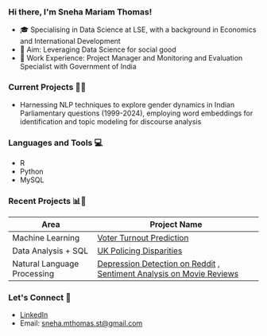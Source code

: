 ### Hi there, I'm Sneha Mariam Thomas!

- 🎓 Specialising in Data Science at LSE, with a background in Economics and International Development 
- 🎯 Aim: Leveraging Data Science for social good
- 💼 Work Experience: Project Manager and Monitoring and Evaluation Specialist with Government of India

### Current Projects 👩‍💻

- Harnessing NLP techniques to explore gender dynamics in Indian Parliamentary questions (1999-2024), employing word embeddings for identification and topic modeling for discourse analysis

### Languages and Tools 💻

- R
- Python
- MySQL

### Recent Projects 📊📝

| Area            | Project Name                        |
|-----------------|-------------------------------------|
| Machine Learning | [Voter Turnout Prediction](https://github.com/snehamariamthomas/Voter-Turnout-Prediction.git)  |
| Data Analysis + SQL | [UK Policing Disparities](https://github.com/snehamariamthomas/UK-Policing-Disparities.git) |
| Natural Language Processing | [Depression Detection on Reddit](https://github.com/snehamariamthomas/depression-detection.git) , [Sentiment Analysis on Movie Reviews](https://github.com/snehamariamthomas/movie-review-sentiment-analysis.git)  |

### Let's Connect 🔗

- [LinkedIn](https://www.linkedin.com/in/sneha-mariam-thomas-82a746113)
- Email: sneha.mthomas.st@gmail.com

